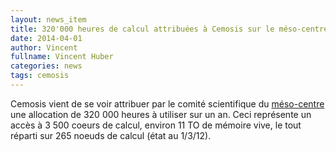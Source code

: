 ```yaml
---
layout: news_item
title: 320'000 heures de calcul attribuées à Cemosis sur le méso-centre de l'Université de Strasbourg.
date: 2014-04-01
author: Vincent
fullname: Vincent Huber
categories: news
tags: cemosis
---
```


Cemosis vient de se voir attribuer par le comité scientifique du [méso-centre](https://services-numeriques.unistra.fr/hpc.html) une allocation de 320 000 heures à utiliser sur un an. Ceci représente un accès à 3 500 coeurs de calcul, environ 11 TO de mémoire vive, le tout réparti sur 265 noeuds de calcul (état au 1/3/12).

